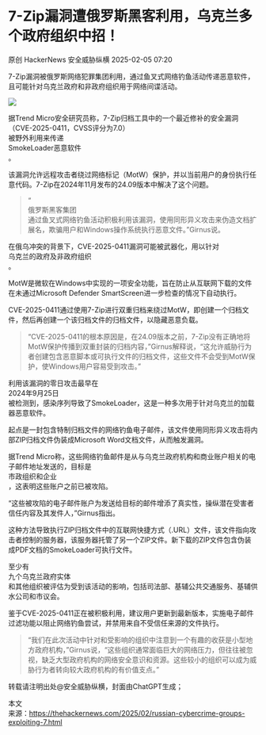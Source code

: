 #  7-Zip漏洞遭俄罗斯黑客利用，乌克兰多个政府组织中招！   
原创 HackerNews  安全威胁纵横   2025-02-05 07:20  
  
7-Zip漏洞被俄罗斯网络犯罪集团利用，通过鱼叉式网络钓鱼活动传递恶意软件，且可能针对乌克兰政府和非政府组织用于网络间谍活动。  
  
  
![](https://mmbiz.qpic.cn/sz_mmbiz_jpg/Ok8FsaZqg4zxf4tXPIwEDFgvqxaoGr4yyLaQgWxBZ31ecYYYibxSd3AoruQA7TRyJV35hlxkWTUAp1avT3pe1XA/640?wx_fmt=jpeg "")  
  
  
据Trend Micro安全研究员称，7-Zip归档工具中的一个最近修补的安全漏洞  
（CVE-2025-0411，CVSS评分为7.0）  
被野外利用来传递  
SmokeLoader恶意软件  
。  
  
该漏洞允许远程攻击者绕过网络标记（MotW）保护，并以当前用户的身份执行任意代码。7-Zip在2024年11月发布的24.09版本中解决了这个问题。  
> “  
俄罗斯黑客集团  
通过鱼叉式网络钓鱼活动积极利用该漏洞，使用同形异义攻击来伪造文档扩展名，欺骗用户和Windows操作系统执行恶意文件。”Girnus说。  
  
  
在俄乌冲突的背景下，CVE-2025-0411漏洞可能被武器化，用以针对  
乌克兰的政府及非政府组织  
。  
  
MotW是微软在Windows中实现的一项安全功能，旨在防止从互联网下载的文件在未通过Microsoft Defender SmartScreen进一步检查的情况下自动执行。  
  
CVE-2025-0411通过使用7-Zip进行双重归档来绕过MotW，即创建一个归档文件，然后再创建一个该归档文件的归档文件，以隐藏恶意负载。  
> “CVE-2025-0411的根本原因是，在24.09版本之前，7-Zip没有正确地将MotW保护传播到双重封装的归档内容，”Girnus解释说，“这允许威胁行为者创建包含恶意脚本或可执行文件的归档文件，这些文件不会受到MotW保护，使Windows用户容易受到攻击。”  
  
  
利用该漏洞的零日攻击最早在  
2024年9月25日  
被检测到，感染序列导致了SmokeLoader，这是一种多次用于针对乌克兰的加载器恶意软件。  
  
起点是一封包含特制归档文件的网络钓鱼电子邮件，该文件使用同形异义攻击将内部ZIP归档文件伪装成Microsoft Word文档文件，从而触发漏洞。  
  
据Trend Micro称，这些网络钓鱼邮件是从与乌克兰政府机构和商业账户相关的电子邮件地址发送的，目标是  
市政组织和企业  
，这表明这些账户之前已被攻陷。  
  
“这些被攻陷的电子邮件账户为发送给目标的邮件增添了真实性，操纵潜在受害者信任内容及其发件人，”Girnus指出。  
  
这种方法导致执行ZIP归档文件中的互联网快捷方式（.URL）文件，该文件指向攻击者控制的服务器，该服务器托管了另一个ZIP文件。新下载的ZIP文件包含伪装成PDF文档的SmokeLoader可执行文件。  
  
至少有  
九个乌克兰政府实体  
和其他组织被评估为受到该活动的影响，包括司法部、基辅公共交通服务、基辅供水公司和市议会。  
  
鉴于CVE-2025-0411正在被积极利用，建议用户更新到最新版本，实施电子邮件过滤功能以阻止网络钓鱼尝试，并禁用来自不受信任来源的文件执行。  
> “我们在此次活动中针对和受影响的组织中注意到一个有趣的收获是小型地方政府机构，”Girnus说，“这些组织通常面临巨大的网络压力，但往往被忽视，缺乏大型政府机构的网络安全意识和资源。这些较小的组织可以成为威胁行为者转向较大政府机构的有价值支点。”  
  
  
  
转载请注明出处@安全威胁纵横，封面由ChatGPT生成；  
  
本文  
来源：https://thehackernews.com/2025/02/russian-cybercrime-groups-exploiting-7.html  
  
  
  
  
